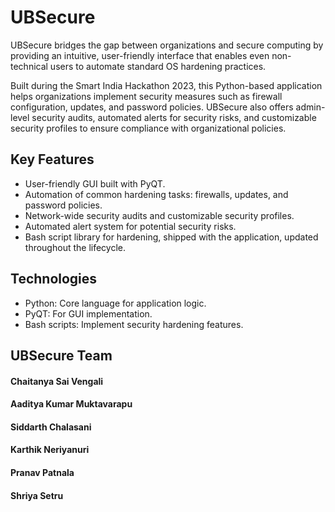 <h1>UBSecure</h1>
<p>UBSecure bridges the gap between organizations and secure computing by providing an intuitive, user-friendly interface that enables even non-technical 
users to automate standard OS hardening practices. </p>
<p>Built during the Smart India Hackathon 2023, this Python-based application helps organizations implement 
security measures such as firewall configuration, updates, and password policies. UBSecure also offers admin-level security audits, automated alerts for security risks, 
and customizable security profiles to ensure compliance with organizational policies.</p>

<h2>Key Features</h2>

<ul>
  <li>User-friendly GUI built with PyQT.</li>
  <li>Automation of common hardening tasks: firewalls, updates, and password policies.</li>
  <li>Network-wide security audits and customizable security profiles.</li>
  <li>Automated alert system for potential security risks.</li>
  <li>Bash script library for hardening, shipped with the application, updated throughout the lifecycle.</li>
</ul>
<h2>Technologies</h2>
<ul>
  <li>Python: Core language for application logic.</li>
  <li>PyQT: For GUI implementation.</li>
  <li>Bash scripts: Implement security hardening features.</li>
</ul>

<h2>UBSecure Team</h2>
<h4>Chaitanya Sai Vengali</h4>
<h4>Aaditya Kumar Muktavarapu</h4>
<h4>Siddarth Chalasani</h4>
<h4>Karthik Neriyanuri</h4>
<h4>Pranav Patnala</h4>
<h4>Shriya Setru</h4>

